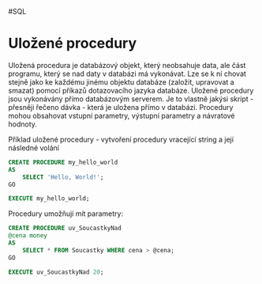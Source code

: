 #SQL
# Uložené procedury
Uložená procedura je databázový objekt, který neobsahuje data, ale část programu, který se nad daty v databázi má vykonávat. Lze se k ní chovat stejně jako ke každému jinému objektu databáze (založit, upravovat a smazat) pomocí příkazů dotazovacího jazyka databáze. Uložené procedury jsou vykonávány přímo databázovým serverem. Je to vlastně jakýsi skript - přesněji řečeno dávka - která je uložena přímo v databázi. Procedury mohou obsahovat vstupní parametry, výstupní parametry a návratové hodnoty.

Příklad uložené procedury - vytvoření procedury vracející string a její následné volání
``` sql
CREATE PROCEDURE my_hello_world
AS
	SELECT 'Hello, World!';
GO

EXECUTE my_hello_world;
```

Procedury umožňují mít parametry:
``` sql
CREATE PROCEDURE uv_SoucastkyNad
@cena money
AS
	SELECT * FROM Soucastky WHERE cena > @cena;
GO

EXECUTE uv_SoucastkyNad 20;
```
